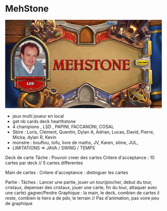 # MehStone

![](https://raw.githubusercontent.com/JavaSTMN/MehStone/master/assets/img/MEHSTONE.gif)



- jeux multi joueur en local
- get nb cards deck hearthstone
- 4 champions , LSD , PAPINI, FACCANONI, COSAL
- Sbire : Loris, Clément, Quentin, Dylan A, Adrian, Lucas, David, Pierre, Micka, dylan R, Kevin
- monstre : bouftou, tofu, livre de maths, JV, Karen, slime, JUL, 
- LIMITATIONS => JAVA / SWING / TEMPS 


Deck de carte
  Tâche : Pouvoir creer des cartes
  Critere d'acceptance : 10 cartes par deck // 5 cartes differentes

Main de cartes : 
  Critere d'acceptance : distinguer les cartes

Partie :
  Tâches : Lancer une partie, jouer un tour(piocher, debut du tour, cristaux, depenser des cristaux, jouer une carte, fin du tour, attaquer avec une carte)
	   gagner/Perdre
  Graphique : la main, le deck, combien de cartes il reste, combien le hero a de pdv, le terrain  // Pas d'animation, pas voire peu de graphique


